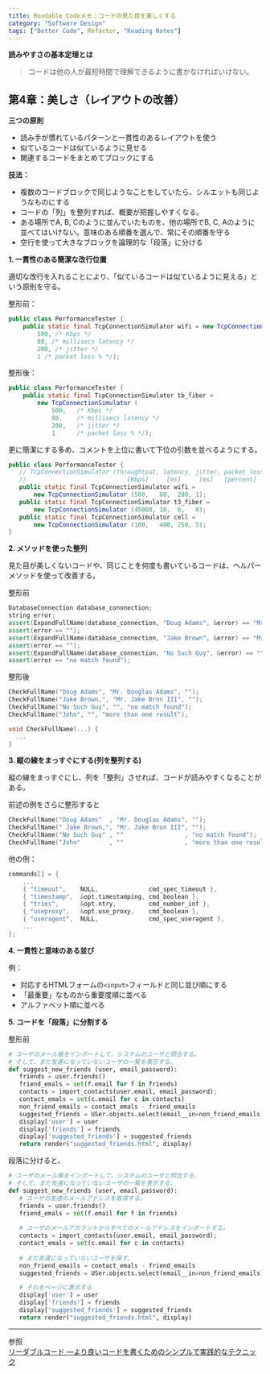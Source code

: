 ```yaml
---
title: Readable Codeメモ：コードの見た目を美しくする
category: "Software Design"
tags: ["Better Code", Refactor, "Reading Notes"]
---
```


**読みやすさの基本定理とは**

>コードは他の人が最短時間で理解できるように書かなければいけない。

## 第4章：美しさ（レイアウトの改善）

**三つの原則**
- 読み手が慣れているパターンと一貫性のあるレイアウトを使う
- 似ているコードは似ているように見せる
- 関連するコードをまとめてブロックにする

**技法：**

- 複数のコードブロックで同じようなことをしていたら、シルエットも同じようなものにする
- コードの「列」を整列すれば、概要が把握しやすくなる。
- ある場所でA, B, Cのように並んでいたものを、他の場所でB, C, Aのように並べてはいけない。意味のある順番を選んで、常にその順番を守る
- 空行を使って大きなブロックを論理的な「段落」に分ける

**1. 一貫性のある簡潔な改行位置**

適切な改行を入れることにより、「似ているコードは似ているように見える」という原則を守る。

整形前：
```java
public class PerformanceTester {
    public static final TcpConnectionSimulator wifi = new TcpConnectionSimulator (
        500, /* Kbps */
        80, /* millisecs latency */
        200, /* jitter */
        1 /* packet loss % */);
```
整形後：
```java
public class PerformanceTester {
    public static final TcpConnectionSimulator tb_fiber = 
        new TcpConnectionSimulator (
            500,   /* Kbps */
            80,    /* millisecs latency */
            200,   /* jitter */
            1      /* packet loss % */);
```
更に簡潔にする多め、コメントを上位に書いて下位の引数を並べるようにする。
```java
public class PerformanceTester {
   // TcpConnectionSimulator (throughtput, latency, jitter, packet_loss)
   //                            [Kbps]     [ms]     [ms]   [percent]
   public static final TcpConnectionSimulator wifi = 
       new TcpConnectionSimulator (500,   80,  200, 1);
   public static final TcpConnectionSimulator t3_fiber =
       new TcpConnectionSimulator (45000, 10,  0,   0);
   public static final TcpConnectionSimulator cell = 
       new TcpConnectionSimulator (100,   400, 250, 5);
}
```

**2. メソッドを使った整列**

見た目が美しくないコードや、同じことを何度も書いているコードは、ヘルパーメソッドを使って改善する。

整形前
```c++
DatabaseConnection database_connnection;
string error;
assert(ExpandFullName(database_connection, "Doug Adams", &error) == "Mr. Douglas Adams");
assert(error == "");
assert(ExpandFullName(database_connection, "Jake Brown", &error) == "Mr. Jacob Brown Ⅲ");
assert(error == "");
assert(ExpandFullName(database_connection, "No Such Guy", &error) == "");
assert(error == "no match found");
```

整形後
```c++
CheckFullName("Doug Adams", "Mr. Douglas Adams", "");
CheckFullName("Jake Brown,", "Mr. Jake Bron III", "");
CheckFullName("No Such Guy", "", "no match found");
CheckFullName("John", "", "more than one result");

void CheckFullName(...) {
  ...
}
```

**3. 縦の線をまっすぐにする(列を整列する)**

縦の線をまっすぐにし、列を「整列」させれば、コードが読みやすくなることがある。

前述の例をさらに整形すると
```c++
CheckFullName("Doug Adams"  , "Mr. Douglas Adams", "");
CheckFullName(" Jake Brown,", "Mr. Jake Bron III", "");
CheckFullName("No Such Guy" , ""                 , "no match found");
CheckFullName("John"        , ""                 , "more than one result");
```
他の例：
```c++
commands[] = {
    ...
    { "timeout",    NULL,              cmd_spec_timeout },
    { "timestamp",  &opt.timestamping, cmd_boolean },
    { "tries",      &opt.ntry,         cmd_number_inf },
    { "useproxy",   &opt.use_proxy,    cmd_boolean },
    { "useragent",  NULL,              cmd_spec_useragent },
    ...
};
```

**4. 一貫性と意味のある並び**

例：  
- 対応するHTMLフォームの`<input>`フィールドと同じ並び順にする
- 「最重要」なものから重要度順に並べる
- アルファベット順に並べる

**5. コードを「段落」に分割する**

整形前
```python
# ユーザのメール帳をインポートして、システムのユーザと照合する。
# そして、まだ友達になっていないユーザの一覧を表示する。
def suggest_new_friends (user, email_password):
   friends = user.friends()
   friend_emals = set(f.email for f in friends)
   contacts = import_contacts(user.email, email_password);
   contact_emals = set(c.email for c in contacts)
   non_friend_emails = contact_emals - friend_emails
   suggested_friends = USer.objects.select(email__in=non_friend_emails)
   display['user'] = user
   display['friends'] = friends
   display['suggested_friends'] = suggested_friends
   return render("suggested_friends.html", display)
```

段落に分けると、
```python
# ユーザのメール帳をインポートして、システムのユーザと照合する。
# そして、まだ友達になっていないユーザの一覧を表示する。
def suggest_new_friends (user, email_password):
   # ユーザの友達のメールアドレスを取得する。
   friends = user.friends()
   friend_emals = set(f.email for f in friends)
   
   # ユーザのメールアカウントからすべてのメールアドレスをインポートする。
   contacts = import_contacts(user.email, email_password);
   contact_emals = set(c.email for c in contacts)
   
   # まだ友達になっていないユーザを探す。
   non_friend_emails = contact_emals - friend_emails
   suggested_friends = USer.objects.select(email__in=non_friend_emails)

   # それをページに表示する
   display['user'] = user
   display['friends'] = friends
   display['suggested_friends'] = suggested_friends
   return render("suggested_friends.html", display)
```

---
参照  
[リーダブルコード ―より良いコードを書くためのシンプルで実践的なテクニック](https://www.oreilly.co.jp/books/9784873115658/)